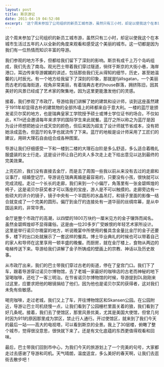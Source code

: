 ```yaml
---
layout: post
title: 斯京游记
date: 2011-04-19 04:52:08
excerpt: '这个周末参加了公司组织的新员工城市游，虽然只有三小时，却足以使我这个在本城市生活过五年的人以全新的角度来观看和感受这个美丽的城市。这一切都是因为我们有一位热情而知识丰富的导游。'
---
```




这个周末参加了公司组织的新员工城市游，虽然只有三小时，却足以使我这个在本城市生活过五年的人以全新的角度来观看和感受这个美丽的城市。这一切都是因为我们有一位热情而知识丰富的导游。


我们参观的地方不多，但都给我们留下了深刻的影响。斯京有成千上万个岛屿组成，我们先去了南岛。观光巴士带着我们穿过隧道，徜徉于斯京的大街小巷，海岸港口，耳边传来导游娓娓的讲述，包括那些我们无从得知的细节，历史，甚至她温馨的儿时辰光。有一个地方给我留下了深刻的印象，那就是fj&auml;llsgatan，一个美丽而古老的临海街道，视角非常美丽，有着瑞典古老的house群落，拥挤陈旧，因其美好的风景已经成了艺术家的聚集地，因为这里更能激发他们的灵感。


接着，我们参观了市政厅。导游给我们讲解了她的建筑和设计师，谈到这座虽然建于1911年却显得古朴的建筑物的全部外墙上的砖都来自于意大利。一楼的蓝厅是颁发诺贝尔奖的地方，也是瑞典皇家工学院授予硕士或博士学位证书的场合。不仅如此，KTH还会邀请每年来求学的国际学生来此就餐。蓝厅之所以称之为蓝厅是因为设计师想把她设计成天空的颜色，但后来因为超支了设计师就节省成本，没有把她涂成蓝色，但蓝厅的名字也就流传了下来。蓝厅的地板是设计师采用了工匠们的建议，用碎大理石自由组合成各种图案。


导游让我们仔细感受一下和一楼到二楼的大理石台阶是多么舒适，多么适合着晚礼服盛装的女士行走。这是设计师让自己的夫人多次走上走下给出意见以达到最终的完美效果。


上完石阶，我们没有直接去金厅，而是去了周围一些我以前从来没有去过的走廊和议事厅，结婚登记厅。导游说在瑞典离婚是最容易的，只要没有小孩，很快就可以完成流程。走过一个长长的走廊，我们来到一个小偏厅，角落里有一张金碧辉煌的椅子，这是诺贝尔获奖者才可以落座的宝座，游人是不可以触摸的。走廊旁边有一些硕大的评介的镜子，镜子中央有一个半圆形的水晶吊灯，和镜子里面的影像一结合就变成了一个完美的圆形。偏厅到金厅的连接处有一道华丽的丝绸帘幕，是从中国运来的，非常华贵。


金厅是整个市政厅的高潮，以四壁的1800万块约一厘米见方的金子镶饰而闻名。虽然金碧辉煌却不显得庸俗。这是由一位20多岁广受嫉恨的年轻艺术家所设计。这里是举行诺贝尔晚宴的地方，听说晚宴中所使用的餐具含金量比金厅的金子还要多，楼下的出口处就展示了一套这样的餐具。博士毕业典礼的时候也可以带着自己的家人和导师在这里享用一顿丰盛的晚餐。而厨房，就在金厅楼上，食物从两边的电梯传送下来。导游给我们讲解了金子所铸成的壁画上的宗教、神话以及历史故事。


从市政厅出来，我们的巴士带我们穿过古老的街道，停在了皇宫门口。我们下了车，跟着导游穿过诺贝尔博物馆，去了老城一家最好的咖啡店的古老而神秘的地下室喝咖啡，还吃了一客三明治。在节省诺贝尔博物馆的时候，导游提到DL刚刚来过这里，应要求把他的眼镜捐给了他们，因为他也是诺贝尔奖的获得者，这对我们未免有些敏感。


喝完咖啡，走过老城，我们又上了车，开往博物馆区和Skansen公园。在公园附近，导游让巴士司机绕慢一点，让我们看到了公园栅栏里面关着的狼，我们看到了好几条呢。接着，我们去了使馆区，那里风景优美，尤其是美国大使馆，但曾几何时因为911的原因那里成为禁区，禁止行人通行。开过使馆区，就来到了我们今天的最后一站——高大的电视塔，可以看到斯京的全景。我上了30层楼，俯瞰了整个城市，觉得很没意思，很快就下来了。还是有文化底蕴的东西更值得观看和回味。


最后，巴士带我们回到市中心，为我们今天的旅游划上了一个完美的句号，大家都走过去感谢了导游和司机。天气晴朗，温度适宜，多么美好的春天啊，让我们去逛街去散步吧！


